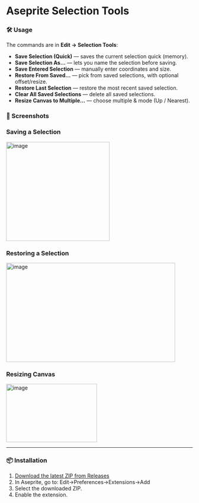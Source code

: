 # Aseprite Selection Tools

### 🛠 Usage

The commands are in **Edit → Selection Tools**:

- **Save Selection (Quick)** — saves the current selection quick (memory).
- **Save Selection As…** — lets you name the selection before saving.
- **Save Entered Selection** — manually enter coordinates and size.
- **Restore From Saved…** — pick from saved selections, with optional offset/resize.
- **Restore Last Selection** — restore the most recent saved selection.
- **Clear All Saved Selections** — delete all saved selections.
- **Resize Canvas to Multiple…** — choose multiple & mode (Up / Nearest).


### 📸 Screenshots

### Saving a Selection
<img width="279" height="267" alt="image" src="https://github.com/user-attachments/assets/61b69a13-6ccc-4a36-9645-20a845d9d8de" />

### Restoring a Selection
<img width="456" height="267" alt="image" src="https://github.com/user-attachments/assets/416c5a23-6203-4722-b1fa-e6d1a7f33d1d" />

### Resizing Canvas
<img width="245" height="157" alt="image" src="https://github.com/user-attachments/assets/21a42452-ae8f-4506-af0f-59ea60215aae" />


---
### 📦 Installation

1. [Download the latest ZIP from Releases](../../releases)
2. In Aseprite, go to: Edit->Preferences->Extensions->Add
3. Select the downloaded ZIP.
4. Enable the extension.


